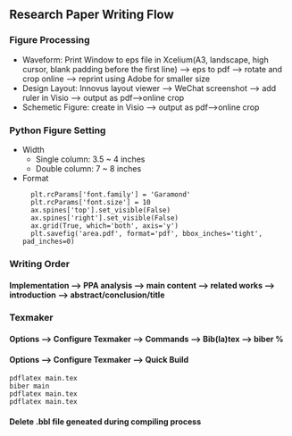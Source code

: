 ## Research Paper Writing Flow
### Figure Processing
- Waveform: Print Window to eps file in Xcelium(A3, landscape, high cursor, blank padding before the first line) --> eps to pdf --> rotate and crop online --> reprint using Adobe for smaller size
- Design Layout: Innovus layout viewer --> WeChat screenshot --> add ruler in Visio --> output as pdf-->online crop
- Schemetic Figure: create in Visio --> output as pdf-->online crop
### Python Figure Setting
- Width
  - Single column: 3.5 ~ 4 inches
  - Double column: 7 ~ 8 inches
- Format
  ```
    plt.rcParams['font.family'] = 'Garamond'
    plt.rcParams['font.size'] = 10
    ax.spines['top'].set_visible(False)
    ax.spines['right'].set_visible(False)
    ax.grid(True, which='both', axis='y')
    plt.savefig('area.pdf', format='pdf', bbox_inches='tight', pad_inches=0)
  ```
### Writing Order
#### Implementation --> PPA analysis --> main content --> related works --> introduction --> abstract/conclusion/title

### Texmaker
#### Options --> Configure Texmaker --> Commands --> Bib(la)tex --> biber %
#### Options --> Configure Texmaker --> Quick Build
```
pdflatex main.tex
biber main
pdflatex main.tex
pdflatex main.tex
```
#### Delete .bbl file geneated during compiling process
